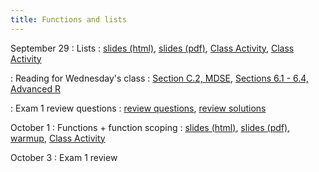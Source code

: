 ```yaml
---
title: Functions and lists
---
```


September 29
: Lists
  : [slides (html)](https://sta279-f25.github.io/slides/lecture_14.html), [slides (pdf)](https://sta279-f25.github.io/slides/lecture_14.pdf), [Class Activity](https://sta279-f25.github.io/class_activities/ca_14.html), [Class Activity](https://sta279-f25.github.io/class_activities/ca_14_solutions.html)

: Reading for Wednesday's class
  : [Section C.2, MDSE](https://mdsr-book.github.io/mdsr3e/C-algorithmic.html#simple-example), [Sections 6.1 - 6.4, Advanced R](https://adv-r.hadley.nz/functions.html)
  
: Exam 1 review questions
  : [review questions](https://sta279-f25.github.io/class_activities/exam_1_review.html), [review solutions](https://sta279-f25.github.io/class_activities/exam_1_review_solutions.html)

October 1
: Functions + function scoping
  : [slides (html)](https://sta279-f25.github.io/slides/lecture_15.html), [slides (pdf)](https://sta279-f25.github.io/slides/lecture_15.pdf), [warmup](https://sta279-f25.github.io/class_activities/ca_15_handout.pdf), [Class Activity](https://sta279-f25.github.io/class_activities/ca_15.html)

October 3
: Exam 1 review